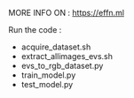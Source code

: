 MORE INFO ON : https://effn.ml

Run the code :
- acquire_dataset.sh
- extract_allimages_evs.sh
- evs_to_rgb_dataset.py
- train_model.py
- test_model.py

